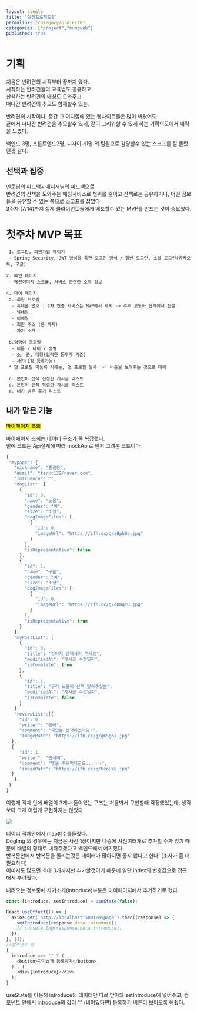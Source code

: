 ```yaml
---
layout: single
title: "실전프로젝트1"
permalink: /category/project01
categories: ["project","mungweb"]
published: true
---
```


# 기획

처음은 반려견의 시작부터 끝까지 였다.  
시작하는 반려견들의 교육법도 공유하고  
산책하는 반려견의 매칭도 도와주고  
떠나간 반려견의 추모도 함께할수 있는.

반려견의 시작이나, 중간 그 어디쯤에 있는 웹사이트들은 많이 봐왔어도  
끝에서 떠나간 반려견을 추모할수 있게, 같이 그리워할 수 있게 하는 기획의도에서 매력을 느꼈다.

백엔드 3명, 프론트엔드2명, 디자이너1명 의 팀원으로 감당할수 있는 스코프를 잘 몰랐던것 같다.

## 선택과 집중

멘토님의 피드백+ 매니저님의 피드백으로  
반려견의 산책을 도와주는 매칭서비스로 범위를 줄이고 산책로는 공유하거나, 어떤 정보들을 공유할 수 있는 쪽으로 스코프를 잡았다.  
3주차 (7/14)까지 실제 클라이언트들에게 배포할수 있는 MVP를 만드는 것이 중요했다.

# 첫주차 MVP 목표

```
 1. 로그인, 회원가입 페이지
 - Spring Security, JWT 방식을 통한 로그인 방식 / 일반 로그인, 소셜 로그인(카카오톡, 구글)

2. 메인 페이지
 - 메인이미지 스크롤, 서비스 관련한 소개 정보

4. 마이 페이지
 a. 회원 프로필
  - 휴대폰 번호 : 2차 인증 서비스는 MVP에서 제외 -> 추후 고도화 단계에서 진행
  - 닉네임
  - 이메일
  - 회원 주소 (동 까지)
  - 자기 소개

 b.멍멍이 프로필
  - 이름 / 나이 / 성별
  - 소, 중, 대형(입력한 몸무게 기준)
  - 사진(1장 등록가능)
 * 멍 프로필 미등록 시에는, 멍 프로필 등록 '+' 버튼을 보여주는 것으로 대체

 c. 본인이 산책 신청한 게시글 리스트
 d. 본인이 산책 작성한 게시글 리스트
 e. 내가 받은 후기 리스트
```

## 내가 맡은 기능

<mark>마이페이지 조회</mark>

마이페이지 조회는 데이터 구조가 좀 복잡했다.  
 밑에 코드는 Api설계에 따라 mockApi로 먼저 그려본 코드이다.

```js
{
 "mypage": {
   "nickname": "홍길동",
   "email": "terxt132@naver.com",
   "introduce": "",
   "dogList": [
     {
       "id": 0,
       "name": "노을",
       "gender": "여",
       "size": "소형",
       "dogImageFiles": [
         {
           "id": 0,
           "imageUrl": "https://ifh.cc/g/zBph8p.jpg"
         }
       ],
       "isRepresentative": false
     },
     {
       "id": 1,
       "name": "구름",
       "gender": "여",
       "size": "소형",
       "dogImageFiles": [
         {
           "id": 0,
           "imageUrl": "https://ifh.cc/g/dBbqYO.jpg"
         }
       ],
       "isRepresentative": true
     }
   ],
   "myPostList": [
     {
       "id": 0,
       "title": "강아지 산책시켜 주세요",
       "modifiedAt": "게시글 수정일자",
       "isComplete": true
     },
     {
       "id": 1,
       "title": "우리 노을이 산책 맡아주실분",
       "modifiedAt": "게시글 수정일자",
       "isComplete": false
     }
   ],
   "reviewList":[{
     "id": 0,
     "writer": "행배",
     "comment": "재밌는 산책이였어요!",
     "imagePath": "https://ifh.cc/g/gKSg6l.jpg"
  },
  {
     "id": 1,
     "writer": "민식이",
     "comment": "똥을 주워먹더군요...ㅠㅠ",
     "imagePath": "https://ifh.cc/g/6zoHz0.jpg"
  }
   ]
 }
}
```

이렇게 객체 안에 배열이 3개나 들어있는 구조는 처음봐서 구현할때 걱정했었는데, 생각보다 크게 어렵게 구현하지는 않았다.

![](https://ifh.cc/g/SAhx6q.png)

데이터 객체안에서 map함수를돌렸다.  
DogImg 의 경우에는 지금은 사진 1장이지만 나중에 사진여러개로 추가할 수가 있기 때문에 배열의 형태로 내려주겠다고 백엔드에서 얘기했다.  
반복문안에서 반복문을 돌리는것은 데이터가 많아지면 좋지 않다고 한다!
(조사가 좀 더 필요하다)  
이미지도 많으면 최대 3개까지만 추가할것이기 때문에 일단 index의 번호값으로 접근해서 뿌려줬다.

내려오는 정보중에 자기소개(introduce)부분은 마이페이지에서 추가하기로 했다.

```js
const [introduce, setIntroduce] = useState(false);

React.useEffect(() => {
  axios.get(`http://localhost:5001/mypage`).then((response) => {
    setIntroduce(response.data.introduce);
    // console.log(response.data.introduce);
  });
}, []);
//컴포넌트 안
{
  introduce === "" ? (
    <button>자기소개 등록하기</button>
  ) : (
    <div>{introduce}</div>
  );
}
```

useState를 이용해 introduce의 데이터만 따로 받아와 setIntroduce에 넣어주고, 컴포넌트 안에서 introduce의 값이 "" (비어있다면) 등록하기 버튼이 보이도록 해줬다.
